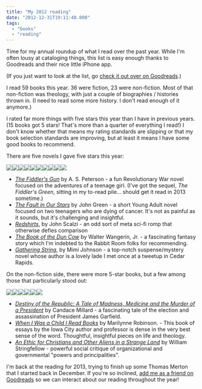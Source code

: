 ```yaml
---
title: "My 2012 reading"
date: "2012-12-31T19:11:48.000"
tags: 
  - "books"
  - "reading"
---
```


Time for my annual roundup of what I read over the past year. While I'm often lousy at cataloging things, this list is easy enough thanks to Goodreads and their nice little iPhone app.

(If you just want to look at the list, go [check it out over on Goodreads](http://www.goodreads.com/review/list/80101?shelf=2012-reads).)

I read 59 books this year. 36 were fiction, 23 were non-fiction. Most of that non-fiction was theology, with just a couple of biographies / histories thrown in. (I need to read some more history. I don't read enough of it anymore.)

I rated far more things with five stars this year than I have in previous years. (15 books got 5 stars! That's more than a quarter of everything I read!) I don't know whether that means my rating standards are slipping or that my book selection standards are improving, but at least it means I have some good books to recommend.

There are five novels I gave five stars this year:

[![](http://ws.assoc-amazon.com/widgets/q?_encoding=UTF8&Format=_SL160_&ASIN=0615325424&MarketPlace=US&ID=AsinImage&WS=1&tag=chrishubbs-20&ServiceVersion=20070822)](http://www.amazon.com/gp/product/0615325424/ref=as_li_ss_il?ie=UTF8&tag=chrishubbs-20&linkCode=as2&camp=1789&creative=390957&creativeASIN=0615325424)![](http://www.assoc-amazon.com/e/ir?t=chrishubbs-20&l=as2&o=1&a=0615325424)[![](http://ws.assoc-amazon.com/widgets/q?_encoding=UTF8&Format=_SL160_&ASIN=0525478817&MarketPlace=US&ID=AsinImage&WS=1&tag=chrishubbs-20&ServiceVersion=20070822)](http://www.amazon.com/gp/product/0525478817/ref=as_li_ss_il?ie=UTF8&tag=chrishubbs-20&linkCode=as2&camp=1789&creative=390957&creativeASIN=0525478817)![](http://www.assoc-amazon.com/e/ir?t=chrishubbs-20&l=as2&o=1&a=0525478817)[![](http://ws.assoc-amazon.com/widgets/q?_encoding=UTF8&Format=_SL160_&ASIN=0765316994&MarketPlace=US&ID=AsinImage&WS=1&tag=chrishubbs-20&ServiceVersion=20070822)](http://www.amazon.com/gp/product/0765316994/ref=as_li_ss_il?ie=UTF8&tag=chrishubbs-20&linkCode=as2&camp=1789&creative=390957&creativeASIN=0765316994)![](http://www.assoc-amazon.com/e/ir?t=chrishubbs-20&l=as2&o=1&a=0765316994)[![](http://ws.assoc-amazon.com/widgets/q?_encoding=UTF8&Format=_SL160_&ASIN=0060574607&MarketPlace=US&ID=AsinImage&WS=1&tag=chrishubbs-20&ServiceVersion=20070822)](http://www.amazon.com/gp/product/0060574607/ref=as_li_ss_il?ie=UTF8&tag=chrishubbs-20&linkCode=as2&camp=1789&creative=390957&creativeASIN=0060574607)![](http://www.assoc-amazon.com/e/ir?t=chrishubbs-20&l=as2&o=1&a=0060574607)[![](http://ws.assoc-amazon.com/widgets/q?_encoding=UTF8&Format=_SL160_&ASIN=1477599983&MarketPlace=US&ID=AsinImage&WS=1&tag=chrishubbs-20&ServiceVersion=20070822)](http://www.amazon.com/gp/product/1477599983/ref=as_li_ss_il?ie=UTF8&tag=chrishubbs-20&linkCode=as2&camp=1789&creative=390957&creativeASIN=1477599983)![](http://www.assoc-amazon.com/e/ir?t=chrishubbs-20&l=as2&o=1&a=1477599983)

- _[The Fiddler's Gun](http://www.amazon.com/gp/product/0615325424/ref=as_li_ss_tl?ie=UTF8&tag=chrishubbs-20&linkCode=as2&camp=1789&creative=390957&creativeASIN=0615325424)_ by A. S. Peterson - a fun Revolutionary War novel focused on the adventures of a teenage girl. (I've got the sequel, _The Fiddler's Green_, sitting in my to-read pile... should get it read in 2013 sometime.)
- [_The Fault in Our Stars_](http://www.amazon.com/gp/product/0525478817/ref=as_li_ss_tl?ie=UTF8&tag=chrishubbs-20&linkCode=as2&camp=1789&creative=390957&creativeASIN=0525478817) by John Green - a short Young Adult novel focused on two teenagers who are dying of cancer. It's not as painful as it sounds, but it's challenging and insightful.
- [_Redshirts_](http://www.amazon.com/gp/product/0765316994/ref=as_li_ss_tl?ie=UTF8&tag=chrishubbs-20&linkCode=as2&camp=1789&creative=390957&creativeASIN=0765316994), by John Scalzi - an odd sort of meta sci-fi romp that otherwise defies comparison
- _[The Book of the Dun Cow](http://www.amazon.com/gp/product/0060574607/ref=as_li_ss_tl?ie=UTF8&tag=chrishubbs-20&linkCode=as2&camp=1789&creative=390957&creativeASIN=0060574607)_ by Walter Wangerin, Jr. - a fascinating fantasy story which I'm indebted to the Rabbit Room folks for recommending.
- _[Gathering String](http://www.amazon.com/gp/product/1477599983/ref=as_li_ss_tl?ie=UTF8&tag=chrishubbs-20&linkCode=as2&camp=1789&creative=390957&creativeASIN=1477599983)_, by Mimi Johnson - a top-notch suspense/mystery novel whose author is a lovely lade I met once at a tweetup in Cedar Rapids.

On the non-fiction side, there were more 5-star books, but a few among those that particularly stood out:

[![](http://ws.assoc-amazon.com/widgets/q?_encoding=UTF8&Format=_SL160_&ASIN=1594136149&MarketPlace=US&ID=AsinImage&WS=1&tag=chrishubbs-20&ServiceVersion=20070822)](http://www.amazon.com/gp/product/1594136149/ref=as_li_ss_il?ie=UTF8&tag=chrishubbs-20&linkCode=as2&camp=1789&creative=390957&creativeASIN=1594136149)![](http://www.assoc-amazon.com/e/ir?t=chrishubbs-20&l=as2&o=1&a=1594136149)[![](http://ws.assoc-amazon.com/widgets/q?_encoding=UTF8&Format=_SL160_&ASIN=1250024056&MarketPlace=US&ID=AsinImage&WS=1&tag=chrishubbs-20&ServiceVersion=20070822)](http://www.amazon.com/gp/product/1250024056/ref=as_li_ss_il?ie=UTF8&tag=chrishubbs-20&linkCode=as2&camp=1789&creative=390957&creativeASIN=1250024056)![](http://www.assoc-amazon.com/e/ir?t=chrishubbs-20&l=as2&o=1&a=1250024056)[![](http://ws.assoc-amazon.com/widgets/q?_encoding=UTF8&Format=_SL160_&ASIN=1592448747&MarketPlace=US&ID=AsinImage&WS=1&tag=chrishubbs-20&ServiceVersion=20070822)](http://www.amazon.com/gp/product/1592448747/ref=as_li_ss_il?ie=UTF8&tag=chrishubbs-20&linkCode=as2&camp=1789&creative=390957&creativeASIN=1592448747)![](http://www.assoc-amazon.com/e/ir?t=chrishubbs-20&l=as2&o=1&a=1592448747)

- _[Destiny of the Republic: A Tale of Madness, Medicine and the Murder of a President](http://www.amazon.com/gp/product/1594136149/ref=as_li_ss_tl?ie=UTF8&tag=chrishubbs-20&linkCode=as2&camp=1789&creative=390957&creativeASIN=1594136149)_ by Candace Millard - a fascinating tale of the election and assassination of President James Garfield.
- _[When I Was a Child I Read Books](http://www.amazon.com/gp/product/1250024056/ref=as_li_ss_tl?ie=UTF8&tag=chrishubbs-20&linkCode=as2&camp=1789&creative=390957&creativeASIN=1250024056)_ by Marilynne Robinson. - This book of essays by the Iowa City author and professor is dense in the very best sense of the word. Thoughtful, insightful pieces on life and theology.
- _[An Ethic for Christians and Other Aliens in a Strange Land](http://www.amazon.com/gp/product/1592448747/ref=as_li_ss_tl?ie=UTF8&tag=chrishubbs-20&linkCode=as2&camp=1789&creative=390957&creativeASIN=1592448747)_ by William Stringfellow - powerful social critique of organizational and governmental "powers and principalities".

I'm back at the reading for 2013, trying to finish up some Thomas Merton that I started back in December. If you're so inclined, [add me as a friend on Goodreads](http://www.goodreads.com/user/show/80101-chris-hubbs) so we can interact about our reading throughout the year!
